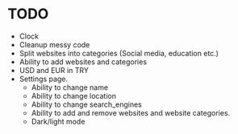 # TODO

- Clock
- Cleanup messy code
- Split websites into categories (Social media, education etc.)
- Ability to add websites and categories
- USD and EUR in TRY
- Settings page.
    + Ability to change name
    + Ability to change location
    + Ability to change search_engines
    + Ability to add and remove websites and website categories.
    + Dark/light mode 
